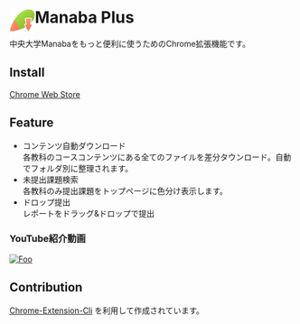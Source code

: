# <img src="./public/icons/manabaPlusIcon_128.png" width="45" align="left"> Manaba Plus
中央大学Manabaをもっと便利に使うためのChrome拡張機能です。

##  Install
[Chrome Web Store](https://chrome.google.com/webstore/detail/manaba-downloader/aeidkdokanbhoefbgaadaicdmggdeegf?hl=ja)

## Feature
* コンテンツ自動ダウンロード  
各教科のコースコンテンツにある全てのファイルを差分タウンロード。自動でフォルダ別に整理されます。
* 未提出課題検索  
各教科のみ提出課題をトップページに色分け表示します。
* ドロップ提出  
レポートをドラッグ&ドロップで提出

### YouTube紹介動画
<a href="https://www.youtube.com/watch?v=BmCXfWZzhks" rel="some text">![Foo](https://img.youtube.com/vi/BmCXfWZzhks/0.jpg)</a>

## Contribution
[Chrome-Extension-Cli](https://github.com/dutiyesh/chrome-extension-cli) を利用して作成されています。